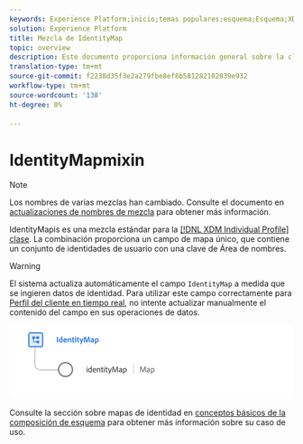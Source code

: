 ```yaml
---
keywords: Experience Platform;inicio;temas populares;esquema;Esquema;XDM;perfil individual;campos;esquemas;Esquemas;mapa de identidad;mapa de identidad;mapa de identidad;mapa de Esquema;mapa;mapa;unión esquema;unión
solution: Experience Platform
title: Mezcla de IdentityMap
topic: overview
description: Este documento proporciona información general sobre la clase de Perfil individual XDM.
translation-type: tm+mt
source-git-commit: f2238d35f3e2a279fbe8ef8b581282102039e932
workflow-type: tm+mt
source-wordcount: '138'
ht-degree: 0%

---
```



#  IdentityMapmixin

>[!NOTE]
>
>Los nombres de varias mezclas han cambiado. Consulte el documento en [actualizaciones de nombres de mezcla](../name-updates.md) para obtener más información.

 IdentityMapis es una mezcla estándar para la  [[!DNL XDM Individual Profile] clase](../../classes/individual-profile.md). La combinación proporciona un campo de mapa único, que contiene un conjunto de identidades de usuario con una clave de Área de nombres.

>[!WARNING]
>
>El sistema actualiza automáticamente el campo `IdentityMap` a medida que se ingieren datos de identidad. Para utilizar este campo correctamente para [Perfil del cliente en tiempo real](../../../profile/home.md), no intente actualizar manualmente el contenido del campo en sus operaciones de datos.

<img src="../../images/mixins/identitymap.png" width="600" /><br />

Consulte la sección sobre mapas de identidad en [conceptos básicos de la composición de esquema](../../schema/composition.md#identityMap) para obtener más información sobre su caso de uso.